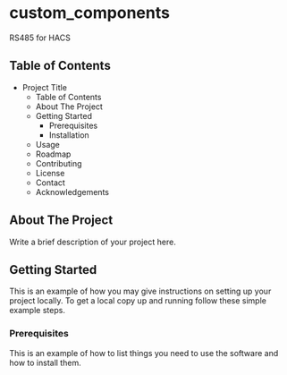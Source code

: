 # custom_components

RS485 for HACS

## Table of Contents

- Project Title
  - Table of Contents
  - About The Project
  - Getting Started
    - Prerequisites
    - Installation
  - Usage
  - Roadmap
  - Contributing
  - License
  - Contact
  - Acknowledgements

## About The Project

Write a brief description of your project here.

## Getting Started

This is an example of how you may give instructions on setting up your project locally. To get a local copy up and running follow these simple example steps.

### Prerequisites

This is an example of how to list things you need to use the software and how to install them.

